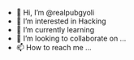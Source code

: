 - 👋 Hi, I’m @realpubgyoli
- 👀 I’m interested in Hacking
- 🌱 I’m currently learning
- 💞️ I’m looking to collaborate on ...
- 📫 How to reach me ...

<!---
realpubgyoli/realpubgyoli is a ✨ special ✨ repository because its `README.md` (this file) appears on your GitHub profile.
You can click the Preview link to take a look at your changes.
--->
